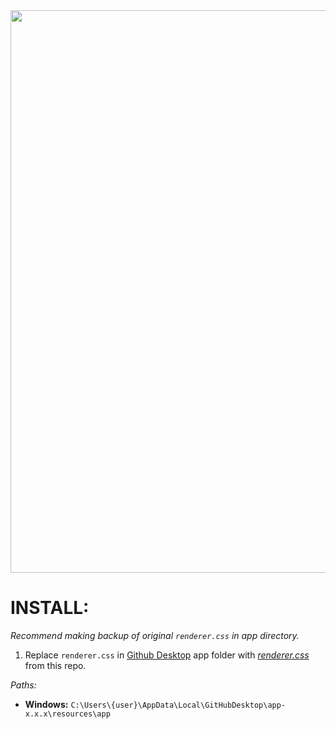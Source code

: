 <img src="https://github.com/Bloumbs/GithubDesktopGrey/blob/master/GithubDesktopGrey.png" width="900">

# INSTALL: 

*Recommend making backup of original `renderer.css` in app directory.*
1. Replace `renderer.css` in [Github Desktop](https://desktop.github.com/) app folder with *[renderer.css](https://github.com/Bloumbs/GithubDesktopGrey/blob/master/renderer.css)* from this repo.

*Paths:*

- **Windows:**  `C:\Users\{user}\AppData\Local\GitHubDesktop\app-x.x.x\resources\app`